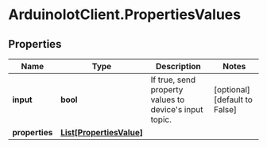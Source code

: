 # ArduinoIotClient.PropertiesValues

## Properties

Name | Type | Description | Notes
------------ | ------------- | ------------- | -------------
**input** | **bool** | If true, send property values to device&#39;s input topic. | [optional] [default to False]
**properties** | [**List[PropertiesValue]**](PropertiesValue.md) |  | 


